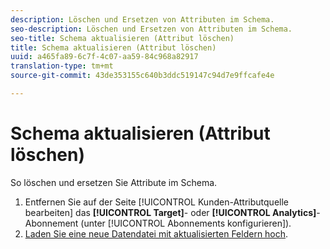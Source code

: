 ```yaml
---
description: Löschen und Ersetzen von Attributen im Schema.
seo-description: Löschen und Ersetzen von Attributen im Schema.
seo-title: Schema aktualisieren (Attribut löschen)
title: Schema aktualisieren (Attribut löschen)
uuid: a465fa89-6c7f-4c07-aa59-84c968a82917
translation-type: tm+mt
source-git-commit: 43de353155c640b3ddc519147c94d7e9ffcafe4e

---
```



# Schema aktualisieren (Attribut löschen)

So löschen und ersetzen Sie Attribute im Schema.

1. Entfernen Sie auf der Seite [!UICONTROL Kunden-Attributquelle bearbeiten] das **[!UICONTROL Target]**- oder **[!UICONTROL Analytics]**-Abonnement (unter [!UICONTROL Abonnements konfigurieren]).
1. [Laden Sie eine neue Datendatei mit aktualisierten Feldern hoch](../attributes/t-crs-usecase.md#task_BCC327B2A0EF4A1BBB2934013AB92B78).
